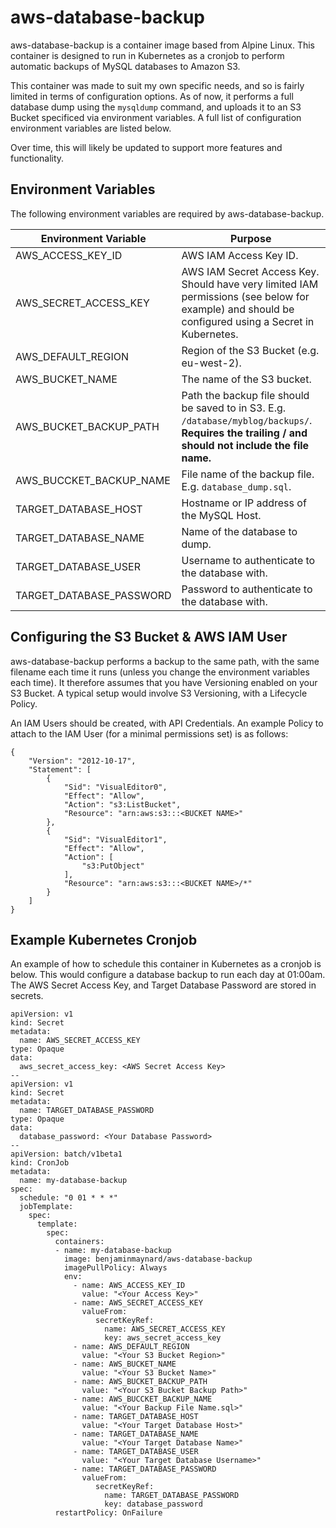 # aws-database-backup

aws-database-backup is a container image based from Alpine Linux. This container is designed to run in Kubernetes as a cronjob to perform automatic backups of MySQL databases to Amazon S3.

This container was made to suit my own specific needs, and so is fairly limited in terms of configuration options. As of now, it performs a full database dump using the `mysqldump` command, and uploads it to an S3 Bucket specificed via environment variables. A full list of configuration environment variables are listed below.

Over time, this will likely be updated to support more features and functionality.

## Environment Variables

The following environment variables are required by aws-database-backup.

| Environment Variable        | Purpose                                   |
| --------------------------- |-------------------------------------------|
| AWS_ACCESS_KEY_ID           | AWS IAM Access Key ID.                                   |
| AWS_SECRET_ACCESS_KEY       | AWS IAM Secret Access Key. Should have very limited IAM permissions (see below for example) and should be configured using a Secret in Kubernetes.                                                            |
| AWS_DEFAULT_REGION          | Region of the S3 Bucket (e.g. eu-west-2).                |
| AWS_BUCKET_NAME             | The name of the S3 bucket.                               |
| AWS_BUCKET_BACKUP_PATH      | Path the backup file should be saved to in S3. E.g. `/database/myblog/backups/`. **Requires the trailing / and should not include the file name.**                                                             |
| AWS_BUCCKET_BACKUP_NAME     | File name of the backup file. E.g. `database_dump.sql`.  |
| TARGET_DATABASE_HOST        | Hostname or IP address of the MySQL Host.                |
| TARGET_DATABASE_NAME        | Name of the database to dump.                            |
| TARGET_DATABASE_USER        | Username to authenticate to the database with.           |
| TARGET_DATABASE_PASSWORD    | Password to authenticate to the database with.           |

## Configuring the S3 Bucket & AWS IAM User

aws-database-backup performs a backup to the same path, with the same filename each time it runs (unless you change the environment variables each time). It therefore assumes that you have Versioning enabled on your S3 Bucket. A typical setup would involve S3 Versioning, with a Lifecycle Policy.

An IAM Users should be created, with API Credentials. An example Policy to attach to the IAM User (for a minimal permissions set) is as follows:

```
{
    "Version": "2012-10-17",
    "Statement": [
        {
            "Sid": "VisualEditor0",
            "Effect": "Allow",
            "Action": "s3:ListBucket",
            "Resource": "arn:aws:s3:::<BUCKET NAME>"
        },
        {
            "Sid": "VisualEditor1",
            "Effect": "Allow",
            "Action": [
                "s3:PutObject"
            ],
            "Resource": "arn:aws:s3:::<BUCKET NAME>/*"
        }
    ]
}
```

## Example Kubernetes Cronjob

An example of how to schedule this container in Kubernetes as a cronjob is below. This would configure a database backup to run each day at 01:00am. The AWS Secret Access Key, and Target Database Password are stored in secrets.

```
apiVersion: v1
kind: Secret
metadata:
  name: AWS_SECRET_ACCESS_KEY
type: Opaque
data:
  aws_secret_access_key: <AWS Secret Access Key>
--
apiVersion: v1
kind: Secret
metadata:
  name: TARGET_DATABASE_PASSWORD
type: Opaque
data:
  database_password: <Your Database Password>
--
apiVersion: batch/v1beta1
kind: CronJob
metadata:
  name: my-database-backup
spec:
  schedule: "0 01 * * *"
  jobTemplate:
    spec:
      template:
        spec:
          containers:
          - name: my-database-backup
            image: benjaminmaynard/aws-database-backup
            imagePullPolicy: Always
            env:
              - name: AWS_ACCESS_KEY_ID
                value: "<Your Access Key>"
              - name: AWS_SECRET_ACCESS_KEY
                valueFrom:
                   secretKeyRef:
                     name: AWS_SECRET_ACCESS_KEY
                     key: aws_secret_access_key
              - name: AWS_DEFAULT_REGION
                value: "<Your S3 Bucket Region>"
              - name: AWS_BUCKET_NAME
                value: "<Your S3 Bucket Name>"
              - name: AWS_BUCKET_BACKUP_PATH
                value: "<Your S3 Bucket Backup Path>"
              - name: AWS_BUCCKET_BACKUP_NAME
                value: "<Your Backup File Name.sql>"
              - name: TARGET_DATABASE_HOST
                value: "<Your Target Database Host>"
              - name: TARGET_DATABASE_NAME
                value: "<Your Target Database Name>"
              - name: TARGET_DATABASE_USER
                value: "<Your Target Database Username>"
              - name: TARGET_DATABASE_PASSWORD
                valueFrom:
                   secretKeyRef:
                     name: TARGET_DATABASE_PASSWORD
                     key: database_password
          restartPolicy: OnFailure
```